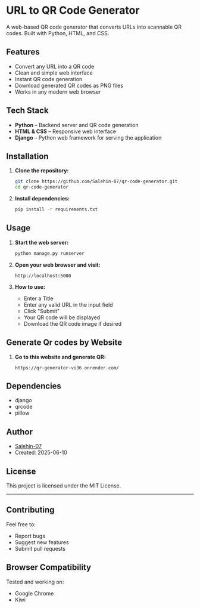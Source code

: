 # URL to QR Code Generator

A web-based QR code generator that converts URLs into scannable QR codes. Built with Python, HTML, and CSS.

## Features

- Convert any URL into a QR code
- Clean and simple web interface
- Instant QR code generation
- Download generated QR codes as PNG files
- Works in any modern web browser

## Tech Stack

- **Python** – Backend server and QR code generation
- **HTML & CSS** – Responsive web interface
- **Django** – Python web framework for serving the application

## Installation

1. **Clone the repository:**
   ```bash
   git clone https://github.com/Salehin-07/qr-code-generator.git
   cd qr-code-generator
   ```

2. **Install dependencies:**
   ```bash
   pip install -r requirements.txt
   ```

## Usage

1. **Start the web server:**
   ```bash
   python manage.py runserver 
   ```

2. **Open your web browser and visit:**
   ```
   http://localhost:5000
   ```

3. **How to use:**
   - Enter a Title 
   - Enter any valid URL in the input field
   - Click "Submit"
   - Your QR code will be displayed
   - Download the QR code image if desired

## Generate Qr codes by Website 

1. **Go to this website and generate QR:**
    
   ```
   https://qr-generator-vi36.onrender.com/
   ```

## Dependencies

- django
- qrcode
- pillow 

## Author

- [Salehin-07](https://github.com/Salehin-07)
- Created: 2025-06-10

## License

This project is licensed under the MIT License.

---

## Contributing

Feel free to:
- Report bugs
- Suggest new features
- Submit pull requests

## Browser Compatibility

Tested and working on:
- Google Chrome
- Kiwi
  
